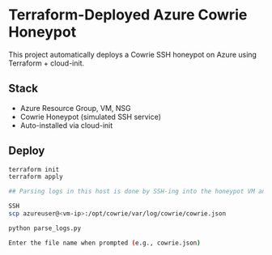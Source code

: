 # Terraform-Deployed Azure Cowrie Honeypot

This project automatically deploys a Cowrie SSH honeypot on Azure using Terraform + cloud-init.

##  Stack
- Azure Resource Group, VM, NSG
- Cowrie Honeypot (simulated SSH service)
- Auto-installed via cloud-init

## Deploy

```bash
terraform init
terraform apply

## Parsing logs in this host is done by SSH-ing into the honeypot VM and copying the log file

SSH
scp azureuser@<vm-ip>:/opt/cowrie/var/log/cowrie/cowrie.json

python parse_logs.py

Enter the file name when prompted (e.g., cowrie.json)